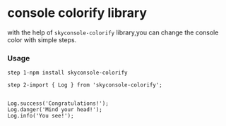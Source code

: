 # console colorify library

with the help of `skyconsole-colorify` library,you can change the console color with simple steps.
### Usage

```
step 1-npm install skyconsole-colorify

step 2-import { Log } from 'skyconsole-colorify';


Log.success('Congratulations!');
Log.danger('Mind your head!');
Log.info('You see!');


```
